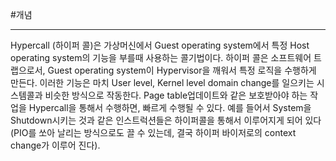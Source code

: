 #개념

---
Hypercall (하이퍼 콜)은 가상머신에서 Guest operating system에서 특정 Host operating system의 기능을 부를때 사용하는 콜기법이다. 하이퍼 콜은 소프트웨어 트랩으로서, Guest operating system이 Hypervisor을 깨워서 특정 로직을 수행하게 만든다. 이러한 기능은 마치 User level, Kernel level domain change를 일으키는 시스템콜과 비슷한 방식으로 작동한다. Page table업데이트와 같은 보호받아야 하는 작업을 Hypercall을 통해서 수행하면, 빠르게 수행될 수 있다. 예를 들어서 System을 Shutdown시키는 것과 같은 인스트럭션들은 하이퍼콜을 통해서 이루어지게 되어 있다 (PIO를 쏘아 날리는 방식으로도 끌 수 있는데, 결국 하이퍼 바이저로의 context change가 이루어 진다).